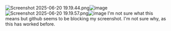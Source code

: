 <img src="blob:chrome-untrusted://media-app/763f2a0b-cd3f-4ba5-a4b4-52cb2db34061" alt="Screenshot 2025-06-20 19.19.44.png"/>![image](https://github.com/user-attachments/assets/46869d38-fb82-4281-8cae-7f6d738421be)
<img src="blob:chrome-untrusted://media-app/b23c316c-4653-4ca2-b8d0-d48d79d7e2c7" alt="Screenshot 2025-06-20 19.19.57.png"/>![image](https://github.com/user-attachments/assets/d352e6d6-afaf-4739-9e48-499163ec7b9d)
I'm not sure what this means but github seems to be blocking my screenshot. I'm not sure why, as this has worked before. 
